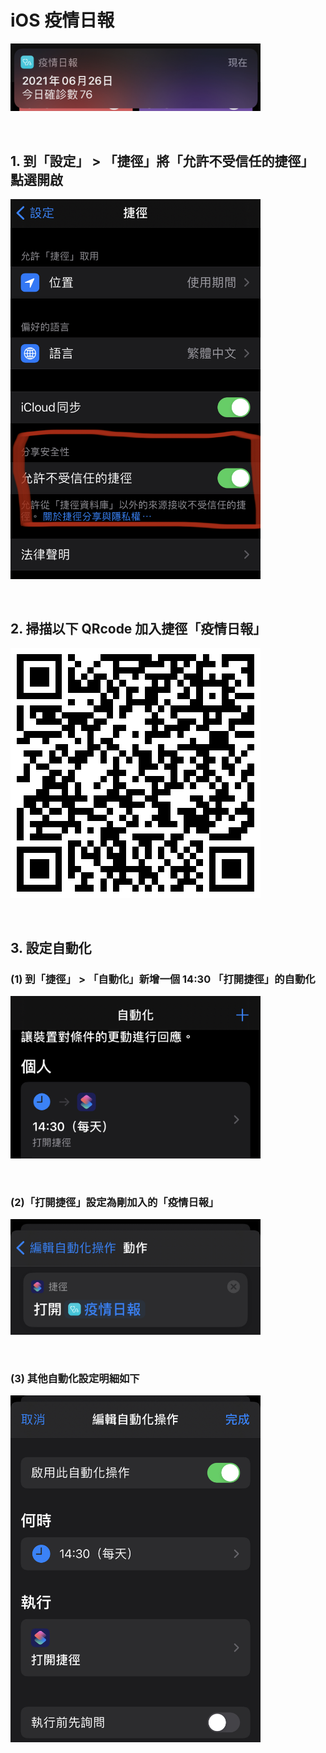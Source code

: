 <p align="center"><h1>iOS 疫情日報</h1></p>
<p align="left"><img width="400" src="./1.png"></p><br/>

## 1. 到「設定」 > 「捷徑」將「允許不受信任的捷徑」點選開啟<br/>
<p align="left"><img width="400" src="./2.png"></p><br/>

## 2. 掃描以下 QRcode 加入捷徑「疫情日報」 <br/>
<p align="left"><img width="400" src="./3.png"></p><br/>

## 3. 設定自動化 <br/>
### (1) 到「捷徑」 > 「自動化」新增一個 14:30 「打開捷徑」的自動化<br/>
<p align="left"><img width="400" src="./4.png"></p><br/>

### (2)「打開捷徑」設定為剛加入的「疫情日報」<br/>
<p align="left"><img width="400" src="./6.png"></p><br/>

### (3) 其他自動化設定明細如下<br/>
<p align="left"><img width="400" src="./5.png"></p><br/>
